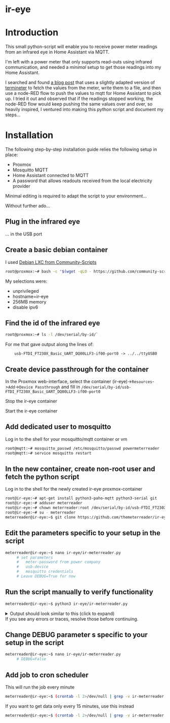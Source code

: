 ir-eye
==============
# Introduction
This small python-script will enable you to receive power meter readings from an infrared eye in Home Assistant via MQTT.

I'm left with a power meter that only supports read-outs using infrared communication, and needed a _minimal_ setup to get those readings into my Home Assistant.

I searched and found [a blog post](https://www.dabbler.dk/index.php/2022/02/27/guest-writer-echelon-nes-smart-meters-nes-echelon-electrical-meter-connect-to-mqtt-home-assistant-via-ir/) that uses a slightly adapted version of [termineter](https://github.com/rsmusllp/termineter/wiki/GettingStarted) to fetch the values from the meter, write them to a file, and then use a node-RED flow to push the values to mqtt for Home Assistant to pick up. 
I tried it out and observed that if the readings stopped working, the node-RED flow would keep pushing the same values over and over, so heavily inspired, I ventured into making this python script and document my steps...

# Installation
The following step-by-step installation guide relies the following setup in place:
* Proxmox
* Mosquitto MQTT
* Home Assistant connected to MQTT
* A password that allows readouts received from the local electricity provider

Minimal editing is required to adapt the script to your environment...

Without further ado...

## Plug in the infrared eye
... in the USB port
## Create a basic debian container
I used [Debian LXC from Community-Scripts](https://community-scripts.github.io/ProxmoxVE/scripts?id=debian)

```bash
root@proxmox:~# bash -c "$(wget -qLO - https://github.com/community-scripts/ProxmoxVE/raw/main/ct/debian.sh)"
```

My selections were:
* unprivileged
* hostname=ir-eye
* 256MB memory
* disable ipv6


## Find the id of the infrared eye
```bash
root@proxmox:~# ls -l /dev/serial/by-id/`
```

For me that gave output along the lines of:
```adoc
    usb-FTDI_FT230X_Basic_UART_DQ00LLF3-if00-port0 -> ../../ttyUSB0
```

## Create device passthrough for the container
In the Proxmox web-interface, select the container (ir-eye)->`Resources`->`Add`->`Device Passthrough` and fill in `/dev/serial/by-id/usb-FTDI_FT230X_Basic_UART_DQ00LLF3-if00-port0`

Stop the ir-eye container

Start the ir-eye container

## Add dedicated user to mosquitto
Log in to the shell for your mosquitto/mqtt container or vm
```bash
root@mqtt:~# mosquitto_passwd /etc/mosquitto/passwd powermeterreader
root@mqtt:~# service mosquitto restart
```

## In the new container, create non-root user and fetch the python script
Log in to the shell for the newly created ir-eye proxmox-container
```bash
root@ir-eye:~# apt-get install python3-paho-mqtt python3-serial git
root@ir-eye:~# adduser meterreader
root@ir-eye:~# chown meterreader:root /dev/serial/by-id/usb-FTDI_FT230X_Basic_UART_DQ00LLF3-if00-port0
root@ir-eye:~# su - meterreader
meterreader@ir-eye:~$ git clone https://github.com/themeterreader/ir-eye.git
```
## Edit the parameters specific to your setup in the script
```bash
meterreader@ir-eye:~$ nano ir-eye/ir-meterreader.py
     # set parameters 
     #   meter-password from power company
     #   usb-device
     #   mosquitto credentials
     # Leave DEBUG=True for now
```
## Run the script manually to verify functionality
```bash
meterreader@ir-eye:~$ python3 ir-eye/ir-meterreader.py
```

<details>
    <summary>Output should look similar to this (click to expand)</summary>
<pre>
Sending message: ident
 --> sending 'EE0000000001201310'
 <-- received '06ee000000002500001000070f1131303233333032332020202020202020202020202020202020202020202058cb'
Sending message: logon
 --> sending 'EE002000000D500063666978656475736572208e11'
 <-- received '06ee0020000001008051'
Sending message: security
 --> sending 'EE00000000155137363734376234333762526562624162713432367013'
 <-- received '06ee0000000001001131'
Sending message: readtable23
 --> sending 'EE00200000083f0017000000000803f2'
 <-- received '06ee002000000c000008fb1304024d891a00fc92f2'
Sending message: readtable28
 --> sending 'EE00000000083f001C000000002894d5'
 <-- received '06ee000000002c00002800000000e7000000000000004700000056020000bc020000c1020000e0870300b18e0300d5840300f1950e'
Sending message: logoff
 --> sending 'EE0020000001521720'
 <-- received '06ee0020000001008051'
Sending message: terminate
 --> sending 'EE0000000001219a01'
 <-- received '06ee0000000001001131'
2025-01-01 12:00:00
{
current_L1 = 0.598
  current_L2 = 0.7000000000000001
  current_L3 = 0.705
  energy_fwd = 33821.691
  energy_rev = 1739.085
  power_fwd = 0
  power_rev = 231
  voltage_L1 = 231.392
  voltage_L2 = 233.137
  voltage_L3 = 230.613
}
</pre>
</details>
If you see any errors or traces, resolve those before continuing.

## Change DEBUG parameter s specific to your setup in the script
```bash
meterreader@ir-eye:~$ nano ir-eye/ir-meterreader.py     
     # DEBUG=False
```

## Add job to cron scheduler
This will run the job every minute
```bash
meterreader@ir-eye:~$ (crontab -l 2>/dev/null | grep -v ir-meterreader.py; echo "* * * * * /usr/bin/python3 /home/meterreader/ir-eye/ir-meterreader.py") | crontab -
```

If you want to get data only every 15 minutes, use this instead
```bash
meterreader@ir-eye:~$ (crontab -l 2>/dev/null | grep -v ir-meterreader.py; echo "*/15 * * * * /usr/bin/python3 /home/meterreader/ir-eye/ir-meterreader.py") | crontab -
```

